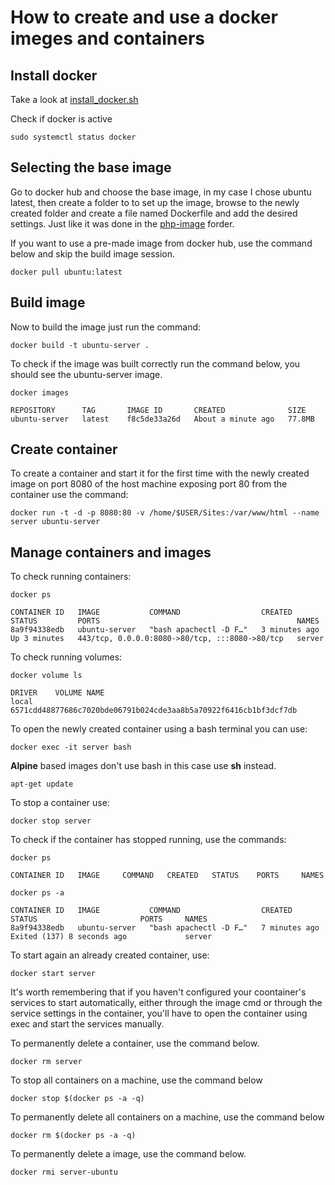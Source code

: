 # How to create and use a docker imeges and containers

## Install docker

Take a look at [install_docker.sh](../scripts/docker/install_docker.sh)

Check if docker is active

```
sudo systemctl status docker
```

## Selecting the base image

Go to docker hub and choose the base image, in my case I chose ubuntu latest, then create a folder to to set up the image, browse to the newly created folder and create a file named Dockerfile and add the desired settings. Just like it was done in the [php-image](../scripts/docker/php-image/) forder.

If you want to use a pre-made image from docker hub, use the command below and skip the build image session.

```
docker pull ubuntu:latest
```

## Build image

Now to build the image just run the command:

```
docker build -t ubuntu-server .
```

To check if the image was built correctly run the command below, you should see the ubuntu-server image.

```
docker images

REPOSITORY      TAG       IMAGE ID       CREATED              SIZE
ubuntu-server   latest    f8c5de33a26d   About a minute ago   77.8MB
```

## Create container

To create a container and start it for the first time with the newly created image on port 8080 of the host machine exposing port 80 from the container use the command:

```
docker run -t -d -p 8080:80 -v /home/$USER/Sites:/var/www/html --name server ubuntu-server
```

## Manage containers and images

To check running containers:

```
docker ps

CONTAINER ID   IMAGE           COMMAND                  CREATED         STATUS         PORTS                                            NAMES
8a9f94338edb   ubuntu-server   "bash apachectl -D F…"   3 minutes ago   Up 3 minutes   443/tcp, 0.0.0.0:8080->80/tcp, :::8080->80/tcp   server
```

To check running volumes:

```
docker volume ls

DRIVER    VOLUME NAME
local     6571cdd48877686c7020bde06791b024cde3aa8b5a70922f6416cb1bf3dcf7db
```

To open the newly created container using a bash terminal you can use:

```
docker exec -it server bash
```

**Alpine** based images don't use bash in this case use **sh** instead.

```
apt-get update
```

To stop a container use:

```
docker stop server
```

To check if the container has stopped running, use the commands:

```
docker ps

CONTAINER ID   IMAGE     COMMAND   CREATED   STATUS    PORTS     NAMES

docker ps -a

CONTAINER ID   IMAGE           COMMAND                  CREATED         STATUS                       PORTS     NAMES
8a9f94338edb   ubuntu-server   "bash apachectl -D F…"   7 minutes ago   Exited (137) 8 seconds ago             server
```

To start again an already created container, use:

```
docker start server
```

It's worth remembering that if you haven't configured your coontainer's services to start automatically, either through the image cmd or through the service settings in the container, you'll have to open the container using exec and start the services manually.

To permanently delete a container, use the command below.

```
docker rm server
```

To stop all containers on a machine, use the command below

```
docker stop $(docker ps -a -q)
```

To permanently delete all containers on a machine, use the command below

```
docker rm $(docker ps -a -q)
```

To permanently delete a image, use the command below.

```
docker rmi server-ubuntu
```
